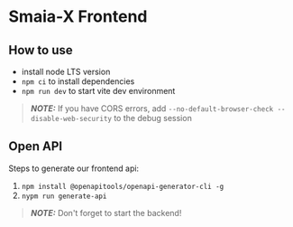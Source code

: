 # Smaia-X Frontend

## How to use
* install node LTS version
* `npm ci` to install dependencies
* `npm run dev` to start vite dev environment

> **_NOTE:_** If you have CORS errors, add `--no-default-browser-check --disable-web-security` to the debug session

## Open API
Steps to generate our frontend api:  
1. `npm install @openapitools/openapi-generator-cli -g` 
2. `nypm run generate-api`

> **_NOTE:_** Don't forget to start the backend!

